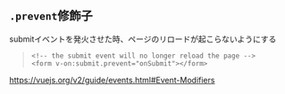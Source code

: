 ## ```.prevent```修飾子

submitイベントを発火させた時、ページのリロードが起こらないようにする
> ```
> <!-- the submit event will no longer reload the page -->
> <form v-on:submit.prevent="onSubmit"></form>
> ```

https://vuejs.org/v2/guide/events.html#Event-Modifiers
